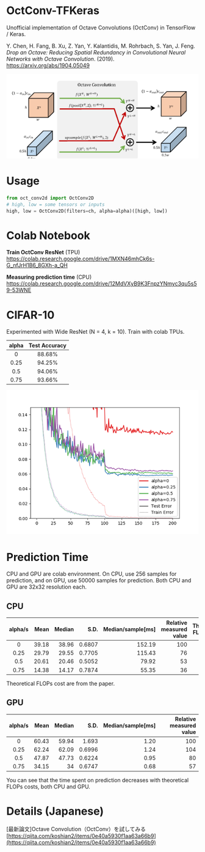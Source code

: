 # OctConv-TFKeras
Unofficial implementation of Octave Convolutions (OctConv) in TensorFlow / Keras.

Y. Chen, H. Fang, B. Xu, Z. Yan, Y. Kalantidis, M. Rohrbach, S. Yan, J. Feng. *Drop an Octave: Reducing Spatial Redundancy in Convolutional Neural Networks with Octave Convolution*. (2019). https://arxiv.org/abs/1904.05049

![](octconv_02.png)

# Usage
```python
from oct_conv2d import OctConv2D
# high, low = some tensors or inputs
high, low = OctConv2D(filters=ch, alpha=alpha)([high, low])
```

# Colab Notebook
**Train OctConv ResNet** (TPU)  
https://colab.research.google.com/drive/1MXN46mhCk6s-G_nfJrH1B6_8GXh-a_QH

**Measuring prediction time** (CPU)  
https://colab.research.google.com/drive/12MdVXyB9K3FnpzYNmyc3qu5s59-53WNE

# CIFAR-10
Experimented with Wide ResNet (N = 4, k = 10). Train with colab TPUs.

| alpha | Test Accuracy |
|:-----:|:----------:|
|   0   |   88.68%   |
|  0.25 |   94.25%   |
|  0.5  |   94.06%   |
|  0.75 |   93.66%   |

![](octconv_06.png)

# Prediction Time
CPU and GPU are colab environment. On CPU, use 256 samples for prediction, and on GPU, use 50000 samples for prediction. Both CPU and GPU are 32x32 resolution each.

## CPU
| alpha/s | Mean | Median | S.D. | Median/sample[ms] | Relative measured value  | Theoretical FLOPs cost |
|:----:|-------:|-------:|---------:|---------------------:|-----------:|------------------:|
|   0  |  39.18 |  38.96 |   0.6807 |               152.19 |        100 |               100 |
| 0.25 |  29.79 |  29.55 |   0.7705 |               115.43 |         76 |                67 |
|  0.5 |  20.61 |  20.46 |   0.5052 |                79.92 |         53 |                44 |
| 0.75 |  14.38 |  14.17 |   0.7874 |                55.35 |         36 |                30 |

Theoretical FLOPs cost are from the paper.

## GPU
| alpha/s | Mean | Median | S.D. | Median/sample[ms] | Relative measured value |
|:----:|-------:|-------:|---------:|---------------------:|-----------:|
|   0  |  60.43 |  59.94 |    1.693 |                 1.20 |        100 |
| 0.25 |  62.24 |  62.09 |   0.6996 |                 1.24 |        104 |
|  0.5 |  47.87 |  47.73 |   0.6224 |                 0.95 |         80 |
| 0.75 |  34.15 |     34 |   0.6747 |                 0.68 |         57 |

You can see that the time spent on prediction decreases with theoretical FLOPs costs, both CPU and GPU.

# Details (Japanese)
[最新論文]Octave Convolution（OctConv）を試してみる  
[https://qiita.com/koshian2/items/0e40a5930f1aa63a66b9](https://qiita.com/koshian2/items/0e40a5930f1aa63a66b9)
